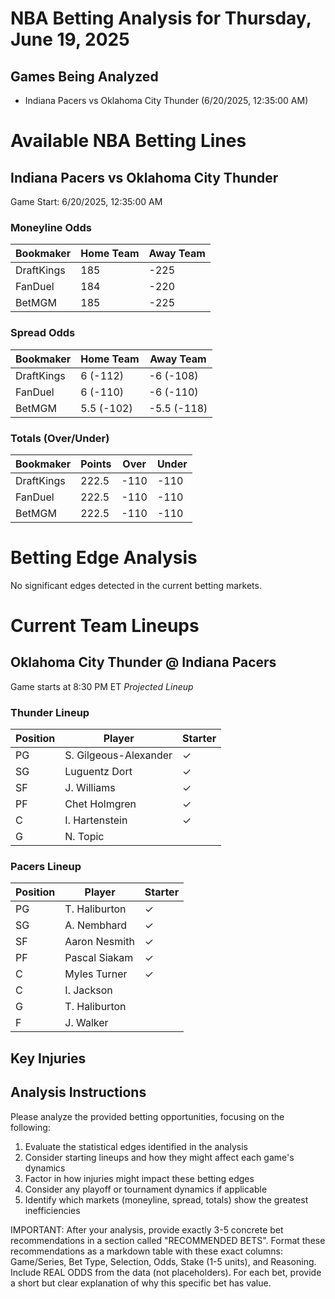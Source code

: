 # NBA Betting Analysis for Thursday, June 19, 2025

## Games Being Analyzed

- Indiana Pacers vs Oklahoma City Thunder (6/20/2025, 12:35:00 AM)

# Available NBA Betting Lines

## Indiana Pacers vs Oklahoma City Thunder
Game Start: 6/20/2025, 12:35:00 AM

### Moneyline Odds
| Bookmaker | Home Team | Away Team |
|-----------|-----------|----------|
| DraftKings | 185 | -225 |
| FanDuel | 184 | -220 |
| BetMGM | 185 | -225 |

### Spread Odds
| Bookmaker | Home Team | Away Team |
|-----------|-----------|----------|
| DraftKings | 6 (-112) | -6 (-108) |
| FanDuel | 6 (-110) | -6 (-110) |
| BetMGM | 5.5 (-102) | -5.5 (-118) |

### Totals (Over/Under)
| Bookmaker | Points | Over | Under |
|-----------|--------|------|-------|
| DraftKings | 222.5 | -110 | -110 |
| FanDuel | 222.5 | -110 | -110 |
| BetMGM | 222.5 | -110 | -110 |


# Betting Edge Analysis

No significant edges detected in the current betting markets.

# Current Team Lineups

## Oklahoma City Thunder @ Indiana Pacers
Game starts at 8:30 PM ET
*Projected Lineup*

### Thunder Lineup
| Position | Player | Starter |
|----------|--------|--------|
| PG | S. Gilgeous-Alexander | ✓ |
| SG | Luguentz Dort | ✓ |
| SF | J. Williams | ✓ |
| PF | Chet Holmgren | ✓ |
| C | I. Hartenstein | ✓ |
| G | N. Topic |  |

### Pacers Lineup
| Position | Player | Starter |
|----------|--------|--------|
| PG | T. Haliburton | ✓ |
| SG | A. Nembhard | ✓ |
| SF | Aaron Nesmith | ✓ |
| PF | Pascal Siakam | ✓ |
| C | Myles Turner | ✓ |
| C | I. Jackson |  |
| G | T. Haliburton |  |
| F | J. Walker |  |



## Key Injuries


## Analysis Instructions

Please analyze the provided betting opportunities, focusing on the following:

1. Evaluate the statistical edges identified in the analysis
2. Consider starting lineups and how they might affect each game's dynamics
3. Factor in how injuries might impact these betting edges
4. Consider any playoff or tournament dynamics if applicable
5. Identify which markets (moneyline, spread, totals) show the greatest inefficiencies

IMPORTANT: After your analysis, provide exactly 3-5 concrete bet recommendations in a section called "RECOMMENDED BETS". Format these recommendations as a markdown table with these exact columns: Game/Series, Bet Type, Selection, Odds, Stake (1-5 units), and Reasoning. Include REAL ODDS from the data (not placeholders). For each bet, provide a short but clear explanation of why this specific bet has value.